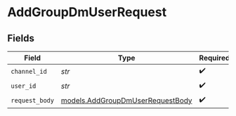 # AddGroupDmUserRequest


## Fields

| Field                                                                      | Type                                                                       | Required                                                                   | Description                                                                |
| -------------------------------------------------------------------------- | -------------------------------------------------------------------------- | -------------------------------------------------------------------------- | -------------------------------------------------------------------------- |
| `channel_id`                                                               | *str*                                                                      | :heavy_check_mark:                                                         | N/A                                                                        |
| `user_id`                                                                  | *str*                                                                      | :heavy_check_mark:                                                         | N/A                                                                        |
| `request_body`                                                             | [models.AddGroupDmUserRequestBody](../models/addgroupdmuserrequestbody.md) | :heavy_check_mark:                                                         | N/A                                                                        |